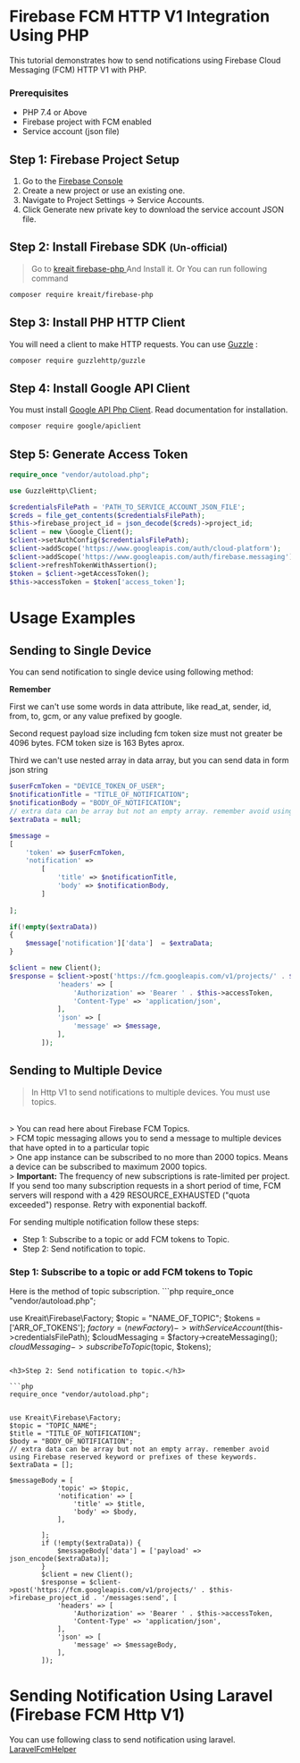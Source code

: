 <h1>Firebase FCM HTTP V1 Integration Using PHP</h1>
<p>This tutorial demonstrates how to send notifications using Firebase Cloud Messaging (FCM) HTTP V1 with PHP.</p>

<h3>Prerequisites</h3>

<ul>
<li>PHP 7.4 or Above</li>
<li>Firebase project with FCM enabled</li>
<li>Service account (json file)</li>
</ul>

<h2>Step 1: Firebase Project Setup</h2>
<ol>
<li>Go to the <a href="https://console.firebase.google.com">Firebase Console</a></li>
<li>Create a new project or use an existing one.</li>
<li>Navigate to Project Settings → Service Accounts.</li>
<li>Click Generate new private key to download the service account JSON file.</li>

</ol>

<h2>Step 2: Install Firebase SDK <small>(Un-official)</small> </h2>

> Go to <a href="https://github.com/kreait/firebase-php"> kreait firebase-php </a> And Install it.
> Or You can run following command

```bash
composer require kreait/firebase-php
```

<h2>Step 3: Install PHP HTTP Client </h2>
You will need a client to make HTTP requests. You can use <a href="https://github.com/guzzle/guzzle">Guzzle</a> :

```bash
composer require guzzlehttp/guzzle
```

<h2>Step 4: Install Google API Client </h2>
You must install <a href="https://github.com/googleapis/google-api-php-client">Google API Php Client</a>. Read
documentation for installation.

```bash
composer require google/apiclient
```

<h2>Step 5: Generate Access Token</h2>

```php
require_once "vendor/autoload.php";

use GuzzleHttp\Client;

$credentialsFilePath = 'PATH_TO_SERVICE_ACCOUNT_JSON_FILE';
$creds = file_get_contents($credentialsFilePath);
$this->firebase_project_id = json_decode($creds)->project_id;
$client = new \Google_Client();
$client->setAuthConfig($credentialsFilePath);
$client->addScope('https://www.googleapis.com/auth/cloud-platform');
$client->addScope('https://www.googleapis.com/auth/firebase.messaging');
$client->refreshTokenWithAssertion();
$token = $client->getAccessToken();
$this->accessToken = $token['access_token'];
```

<h1>Usage Examples</h1>

<h2>Sending to Single Device</h2>

You can send notification to single device using following method:

<b>Remember</b>
<p>First we can't use some words in data attribute, like read_at, sender, id, from, to,  gcm, or any value prefixed by google.</p>
<p>Second request payload size including fcm token  size must not greater be 4096 bytes. FCM token size is 163 Bytes aprox.</p>
<p>Third we can't use nested array in data array, but you can send data in form json string</p>

```php
$userFcmToken = "DEVICE_TOKEN_OF_USER";
$notificationTitle = "TITLE_OF_NOTIFICATION";
$notificationBody = "BODY_OF_NOTIFICATION";
// extra data can be array but not an empty array. remember avoid using Firebase reserved keyword or prefixes of these keywords. 
$extraData = null;

$message = 
[
    'token' => $userFcmToken,
    'notification' => 
        [
            'title' => $notificationTitle,
            'body' => $notificationBody,
        ]
        
];

if(!empty($extraData))
{
    $message['notification']['data']  = $extraData;
}

$client = new Client();
$response = $client->post('https://fcm.googleapis.com/v1/projects/' . $this->firebase_project_id . '/messages:send', [
            'headers' => [
                'Authorization' => 'Bearer ' . $this->accessToken,
                'Content-Type' => 'application/json',
            ],
            'json' => [
                'message' => $message,
            ],
        ]);
```

<h2>Sending to Multiple Device</h2>

> In Http V1 to send notifications to multiple devices. You must use topics.
<br>
> You can read <a>here</a> about Firebase FCM Topics.
<br>
> FCM topic messaging allows you to send a message to multiple devices that have opted in to a particular topic
<br>
> One app instance can be subscribed to no more than 2000 topics. Means a device can be subscribed to maximum 2000 topics.
<br>
> <b>Important:</b> The frequency of new subscriptions is rate-limited per project. If you send too many subscription requests in a short period of time, FCM servers will respond with a 429 RESOURCE_EXHAUSTED ("quota exceeded") response. Retry with exponential backoff.


For sending multiple notification follow these steps:

<ul>
<li>Step 1: Subscribe to a topic or add FCM tokens to Topic.</li>
<li>Step 2: Send notification to topic.</li>
</ul>

<h3>Step 1: Subscribe to a topic or add FCM tokens to Topic</h3>
Here is the method of topic subscription.
```php
require_once "vendor/autoload.php";


use Kreait\Firebase\Factory;
$topic = "NAME_OF_TOPIC";
$tokens = ['ARR_OF_TOKENS'];
$factory = (new Factory)->withServiceAccount($this->credentialsFilePath);
$cloudMessaging = $factory->createMessaging();
$cloudMessaging->subscribeToTopic($topic, $tokens);
```

<h3>Step 2: Send notification to topic.</h3>

```php
require_once "vendor/autoload.php";


use Kreait\Firebase\Factory;
$topic = "TOPIC_NAME";
$title = "TITLE_OF_NOTIFICATION";
$body = "BODY_OF_NOTIFICATION";
// extra data can be array but not an empty array. remember avoid using Firebase reserved keyword or prefixes of these keywords.
$extraData = [];

$messageBody = [
            'topic' => $topic,
            'notification' => [
                'title' => $title,
                'body' => $body,
            ],

        ];
        if (!empty($extraData)) {
            $messageBody['data'] = ['payload' => json_encode($extraData)];
        }
        $client = new Client();
        $response = $client->post('https://fcm.googleapis.com/v1/projects/' . $this->firebase_project_id . '/messages:send', [
            'headers' => [
                'Authorization' => 'Bearer ' . $this->accessToken,
                'Content-Type' => 'application/json',
            ],
            'json' => [
                'message' => $messageBody,
            ],
        ]);

```


<h1>Sending Notification Using Laravel (Firebase FCM Http V1)</h1>

You can use following class to send notification using laravel.
<a href="https://github.com/baligs/Firebase-FCM-Http-V1-Php/blob/main/LaravelFcmHelper.php">LaravelFcmHelper</a>